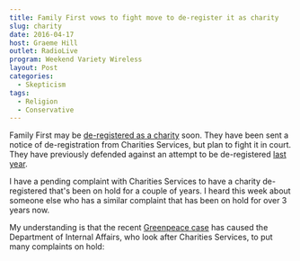 ```yaml
---
title: Family First vows to fight move to de-register it as charity
slug: charity
date: 2016-04-17
host: Graeme Hill
outlet: RadioLive
program: Weekend Variety Wireless
layout: Post
categories:
  - Skepticism
tags:
  - Religion
  - Conservative
---
```


Family First may be [de-registered as a charity](http://www.nzherald.co.nz/nz/news/article.cfm?c_id=1&objectid=11618411) soon. They have been sent a notice of de-registration from Charities Services, but plan to fight it in court. They have previously defended against an attempt to be de-registered [last year](http://www.nzherald.co.nz/nz/news/article.cfm?c_id=1&objectid=11473926).

<!-- more -->

I have a pending complaint with Charities Services to have a charity de-registered that's been on hold for a couple of years. I heard this week about someone else who has a similar complaint that has been on hold for over 3 years now.

My understanding is that the recent [Greenpeace case](http://www.greenpeace.org/new-zealand/en/press/Greenpeace-Win-Supreme-Court-Battle/) has caused the Department of Internal Affairs, who look after Charities Services, to put many complaints on hold:
